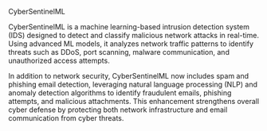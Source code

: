 CyberSentinelML

CyberSentinelML is a machine learning-based intrusion detection system (IDS) designed to detect and classify malicious network attacks in real-time. Using advanced ML models, it analyzes network traffic patterns to identify threats such as DDoS, port scanning, malware communication, and unauthorized access attempts.

In addition to network security, CyberSentinelML now includes spam and phishing email detection, leveraging natural language processing (NLP) and anomaly detection algorithms to identify fraudulent emails, phishing attempts, and malicious attachments. This enhancement strengthens overall cyber defense by protecting both network infrastructure and email communication from cyber threats. 
